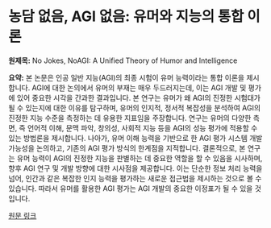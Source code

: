 # 농담 없음, AGI 없음: 유머와 지능의 통합 이론

**원제목:** No Jokes, NoAGI: A Unified Theory of Humor and Intelligence

**요약:** 본 논문은 인공 일반 지능(AGI)의 최종 시험이 유머 능력이라는 통합 이론을 제시합니다. AGI에 대한 논의에서 유머의 부재는 매우 두드러지는데, 이는 AGI 개발 및 평가에 있어 중요한 시각을 간과한 결과입니다.  본 연구는 유머가 왜 AGI의 진정한 시험대가 될 수 있는지에 대한 이유를 탐구하며,  유머의 인지적, 정서적 복잡성을 분석하여 AGI의 진정한 지능 수준을 측정하는 데 유용한 지표임을 주장합니다.  연구는 유머의 다양한 측면, 즉 언어적 이해, 문맥 파악, 창의성, 사회적 지능 등을  AGI의 성능 평가에 적용할 수 있는 방법론을 제시합니다.  나아가,  유머 이해 능력을 기반으로 한 AGI 평가 시스템 개발 가능성을 논의하고,  기존의 AGI 평가 방식의 한계점을 지적합니다.  결론적으로,  본 연구는 유머 능력이 AGI의 진정한 지능을 판별하는 데 중요한 역할을 할 수 있음을 시사하며,  향후 AGI 연구 및 개발 방향에 대한 시사점을 제공합니다.  이는 단순한 정보 처리 능력을 넘어, 인간과 같은 복잡한 인지 능력을 평가하는 새로운 접근법을 제시하는 것으로 볼 수 있습니다.  따라서 유머를 활용한 AGI 평가는 AGI 개발의 중요한 이정표가 될 수 있을 것입니다.

[원문 링크](https://www.researchgate.net/profile/Douglas-Youvan/publication/393782081_No_Jokes_No_AGI_A_Unified_Theory_of_Humor_and_Intelligence/links/68799770b3294610e9b851ae/No-Jokes-No-AGI-A-Unified-Theory-of-Humor-and-Intelligence.pdf)
